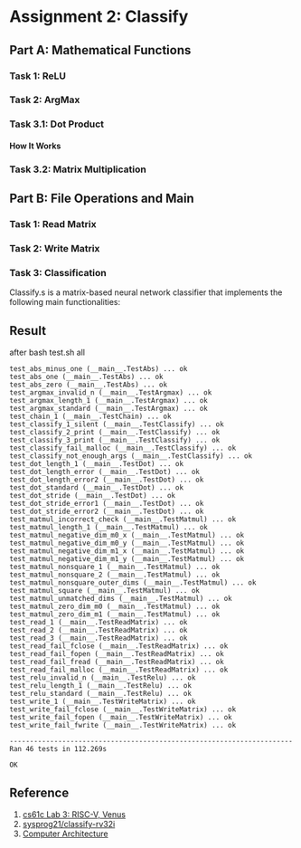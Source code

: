 # Assignment 2: Classify
## Part A: Mathematical Functions
### Task 1: ReLU

### Task 2: ArgMax

### Task 3.1: Dot Product

#### How It Works


### Task 3.2: Matrix Multiplication

## Part B: File Operations and Main

### Task 1: Read Matrix

### Task 2: Write Matrix


### Task 3: Classification
Classify.s is a matrix-based neural network classifier that implements the following main functionalities:

## Result
after bash test.sh all
```
test_abs_minus_one (__main__.TestAbs) ... ok
test_abs_one (__main__.TestAbs) ... ok
test_abs_zero (__main__.TestAbs) ... ok
test_argmax_invalid_n (__main__.TestArgmax) ... ok
test_argmax_length_1 (__main__.TestArgmax) ... ok
test_argmax_standard (__main__.TestArgmax) ... ok
test_chain_1 (__main__.TestChain) ... ok
test_classify_1_silent (__main__.TestClassify) ... ok
test_classify_2_print (__main__.TestClassify) ... ok
test_classify_3_print (__main__.TestClassify) ... ok
test_classify_fail_malloc (__main__.TestClassify) ... ok
test_classify_not_enough_args (__main__.TestClassify) ... ok
test_dot_length_1 (__main__.TestDot) ... ok
test_dot_length_error (__main__.TestDot) ... ok
test_dot_length_error2 (__main__.TestDot) ... ok
test_dot_standard (__main__.TestDot) ... ok
test_dot_stride (__main__.TestDot) ... ok
test_dot_stride_error1 (__main__.TestDot) ... ok
test_dot_stride_error2 (__main__.TestDot) ... ok
test_matmul_incorrect_check (__main__.TestMatmul) ... ok
test_matmul_length_1 (__main__.TestMatmul) ... ok
test_matmul_negative_dim_m0_x (__main__.TestMatmul) ... ok
test_matmul_negative_dim_m0_y (__main__.TestMatmul) ... ok
test_matmul_negative_dim_m1_x (__main__.TestMatmul) ... ok
test_matmul_negative_dim_m1_y (__main__.TestMatmul) ... ok
test_matmul_nonsquare_1 (__main__.TestMatmul) ... ok
test_matmul_nonsquare_2 (__main__.TestMatmul) ... ok
test_matmul_nonsquare_outer_dims (__main__.TestMatmul) ... ok
test_matmul_square (__main__.TestMatmul) ... ok
test_matmul_unmatched_dims (__main__.TestMatmul) ... ok
test_matmul_zero_dim_m0 (__main__.TestMatmul) ... ok
test_matmul_zero_dim_m1 (__main__.TestMatmul) ... ok
test_read_1 (__main__.TestReadMatrix) ... ok
test_read_2 (__main__.TestReadMatrix) ... ok
test_read_3 (__main__.TestReadMatrix) ... ok
test_read_fail_fclose (__main__.TestReadMatrix) ... ok
test_read_fail_fopen (__main__.TestReadMatrix) ... ok
test_read_fail_fread (__main__.TestReadMatrix) ... ok
test_read_fail_malloc (__main__.TestReadMatrix) ... ok
test_relu_invalid_n (__main__.TestRelu) ... ok
test_relu_length_1 (__main__.TestRelu) ... ok
test_relu_standard (__main__.TestRelu) ... ok
test_write_1 (__main__.TestWriteMatrix) ... ok
test_write_fail_fclose (__main__.TestWriteMatrix) ... ok
test_write_fail_fopen (__main__.TestWriteMatrix) ... ok
test_write_fail_fwrite (__main__.TestWriteMatrix) ... ok

----------------------------------------------------------------------
Ran 46 tests in 112.269s

OK
```
## Reference
1. [cs61c Lab 3: RISC-V, Venus](https://cs61c.org/fa24/labs/lab03/#venus-m)
2. [sysprog21/classify-rv32i](https://github.com/sysprog21/classify-rv32i)
3. [Computer Architecture](https://wiki.csie.ncku.edu.tw/arch/schedule)
